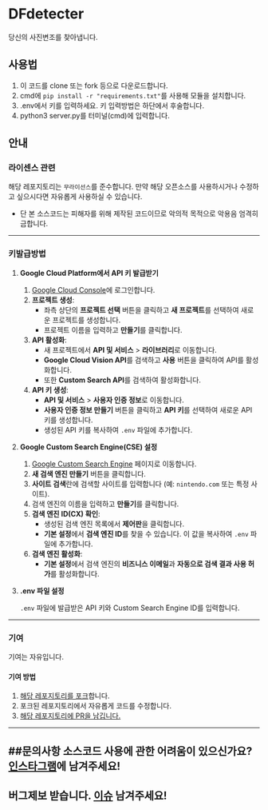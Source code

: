 # DFdetecter
당신의 사진변조를 찾아냅니다.

## 사용법
1. 이 코드를 clone 또는 fork 등으로 다운로드합니다.
2. cmd에 ``pip install -r "requirements.txt"``를 사용해 모듈을 설치합니다.
3. .env에서 키를 입력하세요. 키 입력방법은 하단에서 후술합니다.
4. python3 server.py를 터미널(cmd)에 입력합니다.

## 안내
### 라이센스 관련
해당 레포지토리는 `무라이선스`를 준수합니다.
만약 해당 오픈소스를 사용하시거나 수정하고 싶으시다면 자유롭게 사용하실 수 있습니다.

+ 단 본 소스코드는 피해자를 위해 제작된 코드이므로 악의적 목적으로 악용음 엄격히 금합니다.

---

### 키발급방법

1. **Google Cloud Platform에서 API 키 발급받기**

   1. [Google Cloud Console](https://console.cloud.google.com/)에 로그인합니다.
   2. **프로젝트 생성**:
      - 좌측 상단의 **프로젝트 선택** 버튼을 클릭하고 **새 프로젝트**를 선택하여 새로운 프로젝트를 생성합니다.
      - 프로젝트 이름을 입력하고 **만들기**를 클릭합니다.
   3. **API 활성화**:
      - 새 프로젝트에서 **API 및 서비스** > **라이브러리**로 이동합니다.
      - **Google Cloud Vision API**를 검색하고 **사용** 버튼을 클릭하여 API를 활성화합니다.
      - 또한 **Custom Search API**를 검색하여 활성화합니다.
   4. **API 키 생성**:
      - **API 및 서비스** > **사용자 인증 정보**로 이동합니다.
      - **사용자 인증 정보 만들기** 버튼을 클릭하고 **API 키**를 선택하여 새로운 API 키를 생성합니다.
      - 생성된 API 키를 복사하여 `.env` 파일에 추가합니다.

2. **Google Custom Search Engine(CSE) 설정**

   1. [Google Custom Search Engine](https://cse.google.com/cse/) 페이지로 이동합니다.
   2. **새 검색 엔진 만들기** 버튼을 클릭합니다.
   3. **사이트 검색**란에 검색할 사이트를 입력합니다 (예: `nintendo.com` 또는 특정 사이트).
   4. 검색 엔진의 이름을 입력하고 **만들기**를 클릭합니다.
   5. **검색 엔진 ID(CX) 확인**:
      - 생성된 검색 엔진 목록에서 **제어판**을 클릭합니다.
      - **기본 설정**에서 **검색 엔진 ID**를 찾을 수 있습니다. 이 값을 복사하여 `.env` 파일에 추가합니다.
   6. **검색 엔진 활성화**:
      - **기본 설정**에서 검색 엔진의 **비즈니스 이메일**과 **자동으로 검색 결과 사용 허가**를 활성화합니다.

3. **.env 파일 설정**

   `.env` 파일에 발급받은 API 키와 Custom Search Engine ID를 입력합니다.
---

### 기여
기여는 자유입니다.
#### 기여 방법
1. [해당 레포지토리를 포크](https://github.com/12302a/DFdetecter/fork)합니다.
2. 포크된 레포지토리에서 자유롭게 코드를 수정합니다.
3. [해당 레포지토리에 PR을 남깁니다.](https://github.com/12302a/DFdetecter/pulls)
---

##문의사항 
소스코드 사용에 관한 어려움이 있으신가요? [인스타그램](https://www.instagram.com/12302a_?igsh=MWgxNzZ6eWhmMmVrcw==)에 남겨주세요!
---

## 버그제보 받습니다. [이슈](https://github.com/12302a/DFdetecter/issues) 남겨주세요!


